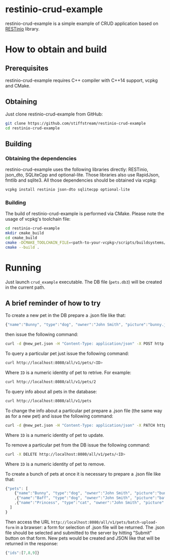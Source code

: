 # restinio-crud-example

restinio-crud-example is a simple example of CRUD application based on
[RESTinio](https://github.com/stiffstream/restinio) library.

# How to obtain and build

## Prerequisites

restinio-crud-example requires C++ compiler with C++14 support, vcpkg and CMake.

## Obtaining

Just clone restinio-crud-example from GitHub:

```sh
git clone https://github.com/stiffstream/restinio-crud-example
cd restinio-crud-example
```

## Building

### Obtaining the dependencies

restinio-crud-example uses the following libraries directly: RESTinio, json_dto, SQLiteCpp and optional-lite. Those libraries also use RapidJson, fmtlib and sqlite3. All those dependencies should be obtained via vcpkg:

```sh
vcpkg install restinio json-dto sqlitecpp optional-lite
```

### Building

The build of restinio-crud-example is performed via CMake. Please note the usage of vcpkg's toolchain file:

```sh
cd restinio-crud-example
mkdir cmake_build
cd cmake_build
cmake -DCMAKE_TOOLCHAIN_FILE=<path-to-your-vcpkg>/scripts/buildsystems/vcpkg.cmake -DCMAKE_BUILD_TYPE=Release .
cmake --build .
```

# Running

Just launch `crud_example` executable. The DB file (`pets.db3`) will be created in the current path.

## A brief reminder of how to try

To create a new pet in the DB prepare a .json file like that:

```js
{"name":"Bunny", "type":"dog", "owner":"John Smith", "picture":"bunny.jpg"}
```

then issue the following command:

```sh
curl -d @new_pet.json -H "Content-Type: application/json" -X POST http://localhost:8080/all/v1/pets
```

To query a particular pet just issue the following command:

```sh
curl http://localhost:8080/all/v1/pets/<ID>
```
Where `ID` is a numeric identity of pet to retrive. For example:
```sh
curl http://localhost:8080/all/v1/pets/2
```

To query info about all pets in the database:

```sh
curl http://localhost:8080/all/v1/pets
```

To change the info about a particular pet prepare a .json file (the same way as for a new pet) and issue the following command:
```sh
curl -d @new_pet.json -H "Content-Type: application/json" -X PATCH http://localhost:8080/all/v1/pets/<ID>
```
Where `ID` is a numeric identity of pet to update.

To remove a particular pet from the DB issue the following command:
```sh
curl -X DELETE http://localhost:8080/all/v1/pets/<ID>
```
Where `ID` is a numeric identity of pet to remove.

To create a bunch of pets at once it is necessary to prepare a .json file like that:
```js
{"pets": [
    {"name":"Bunny", "type":"dog", "owner":"John Smith", "picture":"bunny.jpg"}
    ,{"name":"Baff", "type":"dog", "owner":"John Smith", "picture":"baff.jpg"}
    ,{"name":"Princess", "type":"cat", "owner":"John Smith", "picture":"princess.jpg"}
  ]
}
```
Then access the URL `http://localhost:8080/all/v1/pets/batch-upload-form` in a brawser: a form for selection of .json file will be returned. The .json file should be selected and submitted to the server by hitting "Submit" button on that form. New pets would be created and JSON like that will be returned in the response:
```js
{"ids":[7,8,9]}
```
